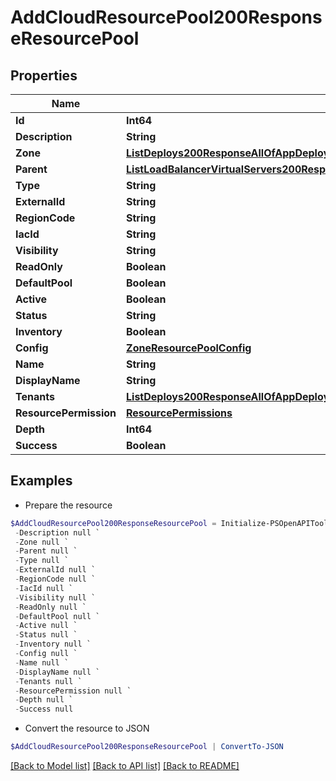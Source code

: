 # AddCloudResourcePool200ResponseResourcePool
## Properties

Name | Type | Description | Notes
------------ | ------------- | ------------- | -------------
**Id** | **Int64** |  | [optional] 
**Description** | **String** |  | [optional] 
**Zone** | [**ListDeploys200ResponseAllOfAppDeploysInnerInstance**](ListDeploys200ResponseAllOfAppDeploysInnerInstance.md) |  | [optional] 
**Parent** | [**ListLoadBalancerVirtualServers200ResponseAllOfLoadBalancerInstancesInnerSslCert**](ListLoadBalancerVirtualServers200ResponseAllOfLoadBalancerInstancesInnerSslCert.md) |  | [optional] 
**Type** | **String** |  | [optional] 
**ExternalId** | **String** |  | [optional] 
**RegionCode** | **String** |  | [optional] 
**IacId** | **String** |  | [optional] 
**Visibility** | **String** |  | [optional] 
**ReadOnly** | **Boolean** |  | [optional] 
**DefaultPool** | **Boolean** |  | [optional] 
**Active** | **Boolean** |  | [optional] 
**Status** | **String** |  | [optional] 
**Inventory** | **Boolean** |  | [optional] 
**Config** | [**ZoneResourcePoolConfig**](ZoneResourcePoolConfig.md) |  | [optional] 
**Name** | **String** |  | [optional] 
**DisplayName** | **String** |  | [optional] 
**Tenants** | [**ListDeploys200ResponseAllOfAppDeploysInnerInstance[]**](ListDeploys200ResponseAllOfAppDeploysInnerInstance.md) |  | [optional] 
**ResourcePermission** | [**ResourcePermissions**](ResourcePermissions.md) |  | [optional] 
**Depth** | **Int64** |  | [optional] 
**Success** | **Boolean** |  | [optional] 

## Examples

- Prepare the resource
```powershell
$AddCloudResourcePool200ResponseResourcePool = Initialize-PSOpenAPIToolsAddCloudResourcePool200ResponseResourcePool  -Id null `
 -Description null `
 -Zone null `
 -Parent null `
 -Type null `
 -ExternalId null `
 -RegionCode null `
 -IacId null `
 -Visibility null `
 -ReadOnly null `
 -DefaultPool null `
 -Active null `
 -Status null `
 -Inventory null `
 -Config null `
 -Name null `
 -DisplayName null `
 -Tenants null `
 -ResourcePermission null `
 -Depth null `
 -Success null
```

- Convert the resource to JSON
```powershell
$AddCloudResourcePool200ResponseResourcePool | ConvertTo-JSON
```

[[Back to Model list]](../README.md#documentation-for-models) [[Back to API list]](../README.md#documentation-for-api-endpoints) [[Back to README]](../README.md)

